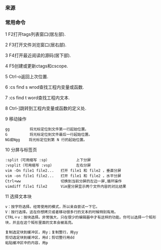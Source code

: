 
### 来源


### 常用命令
1 F2打开tags列表窗口(居左部).

2 F3打开文件浏览窗口(居右部).

3 F4打开最近阅读的源码(居下部).

4 F5创建或更新ctags和cscope.

5 Ctrl-o返回上次位置.

6 :cs find s wrod查找工程内变量或函数.

7 :cs find t word查找工程内文本.

8 Ctrl-]跳转到工程内变量或函数的定义处.

9 移动操作
```
gg         将光标定位到文件第一行起始位置。
G          将光标定位到文件最后一行起始位置。
NG或Ngg    将光标定位到第 N 行的起始位置。
```

10 分屏与标签页
```
:split（可用缩写 :sp）            上下分屏
:vsplit（可用缩写 :vsp）          左右分屏
vim -On file1 file2...   打开 file1 和 file2 ，垂直分屏
vim -on file1 file2...   打开 file1 和 file2 ，水平分屏
Ctrl+ww                  切换到当前分屏的左边一屏,循环操作
vimdiff file1 file2      Vim里分屏显示两个文件内容的对比结果
```

11 选择文本块
```
v：按字符选择。经常使用的模式，所以亲自尝试一下它。
V：按行选择。这在你想拷贝或者移动很多行的文本的时候特别有用。
CTRL＋v：按块选择。非常强大，只在很少的编辑器中才有这样的功能。你可以选择一个矩形块，并且在这个矩形里面的文本会被高亮。

复制选定块到缓冲区，用y；复制整行，用yy
剪切选定块到缓冲区，用d；剪切整行用dd
粘贴缓冲区中的内容，用p
```
